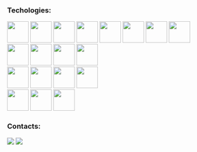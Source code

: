 ### Techologies:
<div>
  <img src="https://cdn.jsdelivr.net/gh/devicons/devicon/icons/groovy/groovy-original.svg" width="50" height="50"/> 
  <img src="https://cdn.jsdelivr.net/gh/devicons/devicon/icons/java/java-original-wordmark.svg" width="50" height="50"/> 
  <img src="https://cdn.jsdelivr.net/gh/devicons/devicon/icons/spring/spring-original-wordmark.svg" width="50" height="50"/>
  <img src="https://cdn.jsdelivr.net/gh/devicons/devicon/icons/grails/grails-plain.svg" width="50" height="50"/>        
  <img src="https://cdn.jsdelivr.net/gh/devicons/devicon/icons/amazonwebservices/amazonwebservices-plain-wordmark.svg" width="50" height="50"/>
  <img src="https://cdn.jsdelivr.net/gh/devicons/devicon/icons/terraform/terraform-original-wordmark.svg" width="50" height="50"/>
  <img src="https://cdn.jsdelivr.net/gh/devicons/devicon/icons/gradle/gradle-plain-wordmark.svg" width="50" height="50"/>
  <img src="https://cdn.jsdelivr.net/gh/devicons/devicon/icons/intellij/intellij-original-wordmark.svg" width="50" height="50"/>     
</div>

<div>  
  <img src="https://cdn.jsdelivr.net/gh/devicons/devicon/icons/postgresql/postgresql-plain-wordmark.svg" width="50" height="50"/>
  <img src="https://cdn.jsdelivr.net/gh/devicons/devicon/icons/mysql/mysql-original.svg" width="50" height="50"/>
  <img src="https://cdn.jsdelivr.net/gh/devicons/devicon/icons/oracle/oracle-original.svg" width="50" height="50"/>
  <img src="https://cdn.jsdelivr.net/gh/devicons/devicon/icons/microsoftsqlserver/microsoftsqlserver-plain-wordmark.svg" width="50" height="50"/>
</div>

<div>
  <img src="https://cdn.jsdelivr.net/gh/devicons/devicon/icons/git/git-plain-wordmark.svg" width="50" height="50"/>
  <img src="https://cdn.jsdelivr.net/gh/devicons/devicon/icons/github/github-original-wordmark.svg" width="50" height="50"/>
  <img src="https://cdn.jsdelivr.net/gh/devicons/devicon/icons/gitlab/gitlab-original-wordmark.svg" width="50" height="50"/>
  <img src="https://cdn.jsdelivr.net/gh/devicons/devicon/icons/jira/jira-original-wordmark.svg" width="50" height="50"/> 
</div>

<div>
  <img src="https://cdn.jsdelivr.net/gh/devicons/devicon/icons/jenkins/jenkins-original.svg" width="50" height="50"/> 
  <img src="https://cdn.jsdelivr.net/gh/devicons/devicon/icons/docker/docker-original-wordmark.svg" width="50" height="50"/>        
  <img src="https://cdn.jsdelivr.net/gh/devicons/devicon/icons/kubernetes/kubernetes-plain-wordmark.svg" width="50" height="50"/>      
</div>

### Contacts:
<div>
<a href = "mailto:marcus.voltolim@gmail.com"><img src="https://img.shields.io/badge/Gmail-D14836?style=for-the-badge&logo=gmail&logoColor=white" target="_blank"></a>
<a href="https://www.linkedin.com/in/marcusvoltolim" target="_blank"><img src="https://img.shields.io/badge/-LinkedIn-%230077B5?style=for-the-badge&logo=linkedin&logoColor=white"></a>   
</div>

